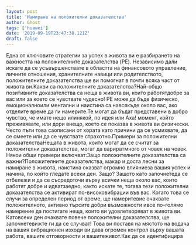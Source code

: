 ```yaml
---
layout: post
title: 'Намиране на положителни доказателства'
author: Ghost
tags: ['huawei']
date: '2019-09-19T23:47:38.121Z'
draft: false
---
```


Една от ключовите стратегии за успех в живота ви е разбирането на важността на положителните доказателства (PE). Независимо дали искате да се усъвършенствате в областта на финансовото управление, личните отношения, хранителните навици или родителството, положителните доказателства ще ви помогнат в почти всяка част от живота ви.Какви са положителните доказателства?Най-общо позитивните доказателства са неща в живота ви, които работятдобре за вас или за което се чувствате чудесно! PE може да бъде физическо, емоционалноили ментални и наистина са навсякъде около вас, ако отделите време да ги намерите.Те могат да бъдат представени в добро чувство, че имате нещо илинякой, по идея или Аха! момент, който преживявате, или дори внещо, което се показва в живота ви физически. Често пъти това саописани от хората като причини да се усмихвате, да се смеете или да се чувствате страхотно.Примери за положителни доказателстваНещата в живота, които могат да се считат за положителни доказателства, могат да вариратмного от човек на човек. Някои общи примери включват:Защо положителните доказателства са важни?Положителните доказателства, макар и доста лесни за намиране в живота, наистина оказват огромно влияниеза вашия успех и начина, по който гледате всеки ден. Защо? Защото като започнетеда се отбележи и да се съсредоточи върху всички неща около вас, които работят добре и идватзаедно, както искате те, тогава тези положителни доказателства се активират по-високовибрации във вас. Когато това се случи за определен период от време, ще намеритевие очаквате положителното, активно търсите добри възможности ивсе по-голямо намерение да постигате неща, които ви удовлетворяват в живота ви. Катовсеки ден очаквате повече положителни доказателства, ще започнетевижте ги да се случват! Това ви поставя на мястото на водача на вашия вибрационен изходи ви дава огромен контрол върху вашата работа, вашите отговорности и вашитеживот.Как да се идентифицира
